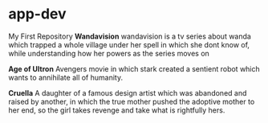 # app-dev
My First Repository
 **Wandavision**
wandavision is a tv series about wanda which trapped a whole village under her spell in which she dont know of, while understanding how her powers as the series moves on

 **Age of Ultron**
Avengers movie in which stark created a sentient robot which wants to annihilate all of humanity.

 **Cruella**
 A daughter of a famous design artist which was abandoned and raised by another, in which the true mother pushed the adoptive mother to her end, so the girl takes revenge and take what is rightfully hers.
